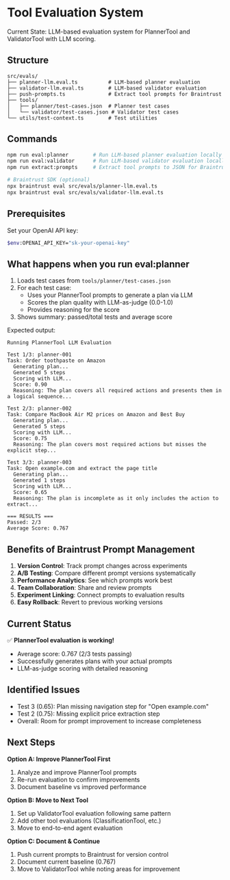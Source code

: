 # Tool Evaluation System

Current State:
LLM-based evaluation system for PlannerTool and ValidatorTool with LLM scoring.

## Structure

```
src/evals/
├── planner-llm.eval.ts          # LLM-based planner evaluation
├── validator-llm.eval.ts        # LLM-based validator evaluation
├── push-prompts.ts              # Extract tool prompts for Braintrust
├── tools/
│   ├── planner/test-cases.json  # Planner test cases
│   └── validator/test-cases.json # Validator test cases
└── utils/test-context.ts        # Test utilities
```

## Commands

```bash
npm run eval:planner        # Run LLM-based planner evaluation locally
npm run eval:validator      # Run LLM-based validator evaluation locally
npm run extract:prompts     # Extract tool prompts to JSON for Braintrust

# Braintrust SDK (optional)
npx braintrust eval src/evals/planner-llm.eval.ts
npx braintrust eval src/evals/validator-llm.eval.ts
```

## Prerequisites

Set your OpenAI API key:

```bash
$env:OPENAI_API_KEY="sk-your-openai-key"
```

## What happens when you run eval:planner

1. Loads test cases from `tools/planner/test-cases.json`
2. For each test case:
   - Uses your PlannerTool prompts to generate a plan via LLM
   - Scores the plan quality with LLM-as-judge (0.0-1.0)
   - Provides reasoning for the score
3. Shows summary: passed/total tests and average score

Expected output:

```
Running PlannerTool LLM Evaluation

Test 1/3: planner-001
Task: Order toothpaste on Amazon
  Generating plan...
  Generated 5 steps
  Scoring with LLM...
  Score: 0.90
  Reasoning: The plan covers all required actions and presents them in a logical sequence...

Test 2/3: planner-002
Task: Compare MacBook Air M2 prices on Amazon and Best Buy
  Generating plan...
  Generated 5 steps
  Scoring with LLM...
  Score: 0.75
  Reasoning: The plan covers most required actions but misses the explicit step...

Test 3/3: planner-003
Task: Open example.com and extract the page title
  Generating plan...
  Generated 1 steps
  Scoring with LLM...
  Score: 0.65
  Reasoning: The plan is incomplete as it only includes the action to extract...

=== RESULTS ===
Passed: 2/3
Average Score: 0.767
```

## Benefits of Braintrust Prompt Management

1. **Version Control**: Track prompt changes across experiments
2. **A/B Testing**: Compare different prompt versions systematically
3. **Performance Analytics**: See which prompts work best
4. **Team Collaboration**: Share and review prompts
5. **Experiment Linking**: Connect prompts to evaluation results
6. **Easy Rollback**: Revert to previous working versions

## Current Status

✅ **PlannerTool evaluation is working!**

- Average score: 0.767 (2/3 tests passing)
- Successfully generates plans with your actual prompts
- LLM-as-judge scoring with detailed reasoning

## Identified Issues

- Test 3 (0.65): Plan missing navigation step for "Open example.com"
- Test 2 (0.75): Missing explicit price extraction step
- Overall: Room for prompt improvement to increase completeness

## Next Steps

**Option A: Improve PlannerTool First**

1. Analyze and improve PlannerTool prompts
2. Re-run evaluation to confirm improvements
3. Document baseline vs improved performance

**Option B: Move to Next Tool**

1. Set up ValidatorTool evaluation following same pattern
2. Add other tool evaluations (ClassificationTool, etc.)
3. Move to end-to-end agent evaluation

**Option C: Document & Continue**

1. Push current prompts to Braintrust for version control
2. Document current baseline (0.767)
3. Move to ValidatorTool while noting areas for improvement

